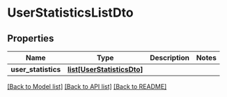 # UserStatisticsListDto

## Properties
Name | Type | Description | Notes
------------ | ------------- | ------------- | -------------
**user_statistics** | [**list[UserStatisticsDto]**](UserStatisticsDto.md) |  | 

[[Back to Model list]](../README.md#documentation-for-models) [[Back to API list]](../README.md#documentation-for-api-endpoints) [[Back to README]](../README.md)



